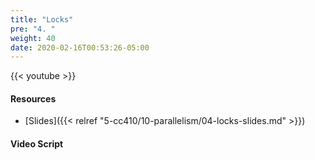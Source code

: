```yaml
---
title: "Locks"
pre: "4. "
weight: 40
date: 2020-02-16T00:53:26-05:00
---
```


{{< youtube  >}}

#### Resources

* [Slides]({{< relref "5-cc410/10-parallelism/04-locks-slides.md" >}})

#### Video Script

